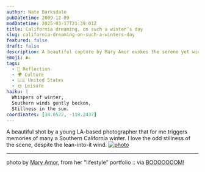 ```yaml
---
author: Nate Barksdale
pubDatetime: 2009-12-09
modDatetime: 2025-03-17T21:39:01Z
title: California dreaming, on such a winter’s day
slug: california-dreaming-on-such-a-winters-day
featured: false
draft: false
description: A beautiful capture by Mary Amor evokes the serene yet windy essence of a Southern California winter.
emoji: 🌬️
tags:
  - 🌅 Reflection
  - 🌍 Culture
  - 🇺🇸 United States
  - 🌞 Leisure
haiku: |
  Whispers of winter,  
  Southern winds gently beckon,  
  Stillness in the sun.
coordinates: [34.0522, -118.2437]
---
```


A beautiful shot by a young LA-based photographer that for me triggers memories of many a Southern California winter. I love the odd stillness of the scene, despite the lean-into-it wind. [![photo](http://culture-making.com/media/4_amor43.jpg)](http://www.maryamor.com/ongoing/lifestyle/)

---

photo by [Mary Amor](https://www.google.com/search?q=%22Mary%20Amor%22%20maryamor.com), from her "lifestyle" portfolio :: via [BOOOOOOOM!](http://www.booooooom.com/2009/11/17/photographer-mary-amor/)
